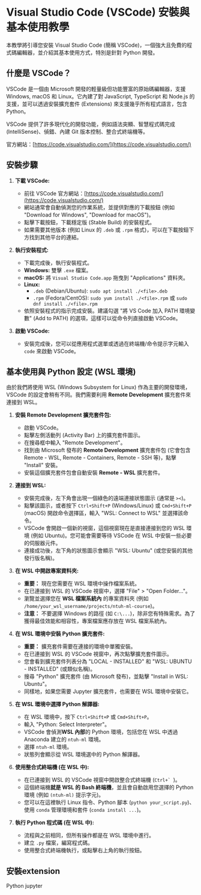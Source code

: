 # Visual Studio Code (VSCode) 安裝與基本使用教學

本教學將引導您安裝 Visual Studio Code (簡稱 VSCode)，一個強大且免費的程式碼編輯器，並介紹其基本使用方式，特別是針對 Python 開發。

## 什麼是 VSCode？

VSCode 是一個由 Microsoft 開發的輕量級但功能豐富的原始碼編輯器，支援 Windows, macOS 和 Linux。它內建了對 JavaScript, TypeScript 和 Node.js 的支援，並可以透過安裝擴充套件 (Extensions) 來支援幾乎所有程式語言，包含 Python。

VSCode 提供了許多現代化的開發功能，例如語法突顯、智慧程式碼完成 (IntelliSense)、偵錯、內建 Git 版本控制、整合式終端機等。

官方網站：[https://code.visualstudio.com/](https://code.visualstudio.com/)

## 安裝步驟

1.  **下載 VSCode:**
    *   前往 VSCode 官方網站：[https://code.visualstudio.com/](https://code.visualstudio.com/)
    *   網站通常會自動偵測您的作業系統，並提供對應的下載按鈕 (例如 "Download for Windows", "Download for macOS")。
    *   點擊下載按鈕，下載穩定版 (Stable Build) 的安裝程式。
    *   如果需要其他版本 (例如 Linux 的 `.deb` 或 `.rpm` 格式)，可以在下載按鈕下方找到其他平台的連結。

2.  **執行安裝程式:**
    *   下載完成後，執行安裝程式。
    *   **Windows:** 雙擊 `.exe` 檔案。
    *   **macOS:** 將 `Visual Studio Code.app` 拖曳到 "Applications" 資料夾。
    *   **Linux:**
        *   `.deb` (Debian/Ubuntu): `sudo apt install ./<file>.deb`
        *   `.rpm` (Fedora/CentOS): `sudo yum install ./<file>.rpm` 或 `sudo dnf install ./<file>.rpm`
    *   依照安裝程式的指示完成安裝。建議勾選 "將 VS Code 加入 PATH 環境變數" (Add to PATH) 的選項，這樣可以從命令列直接啟動 VSCode。

3.  **啟動 VSCode:**
    *   安裝完成後，您可以從應用程式選單或透過在終端機/命令提示字元輸入 `code` 來啟動 VSCode。

## 基本使用與 Python 設定 (WSL 環境)

由於我們將使用 WSL (Windows Subsystem for Linux) 作為主要的開發環境，VSCode 的設定會稍有不同。我們需要利用 **Remote Development** 擴充套件來連接到 WSL。

1.  **安裝 Remote Development 擴充套件包:**
    *   啟動 VSCode。
    *   點擊左側活動列 (Activity Bar) 上的擴充套件圖示。
    *   在搜尋框中輸入 "Remote Development"。
    *   找到由 Microsoft 發布的 **Remote Development** 擴充套件包 (它會包含 Remote - WSL, Remote - Containers, Remote - SSH 等)，點擊 "Install" 安裝。
    *   安裝這個擴充套件包會自動安裝 **Remote - WSL** 擴充套件。

2.  **連接到 WSL:**
    *   安裝完成後，左下角會出現一個綠色的遠端連接狀態圖示 (通常是 `><`)。
    *   點擊該圖示，或者按下 `Ctrl+Shift+P` (Windows/Linux) 或 `Cmd+Shift+P` (macOS) 開啟命令選擇區，輸入 "WSL: Connect to WSL" 並選擇該命令。
    *   VSCode 會開啟一個新的視窗，這個視窗現在是直接連接到您的 WSL 環境 (例如 Ubuntu)。您可能會需要等待 VSCode 在 WSL 中安裝一些必要的伺服器元件。
    *   連接成功後，左下角的狀態圖示會顯示 "WSL: Ubuntu" (或您安裝的其他發行版名稱)。

3.  **在 WSL 中開啟專案資料夾:**
    *   **重要：** 現在您需要在 WSL 環境中操作檔案系統。
    *   在已連接到 WSL 的 VSCode 視窗中，選擇 "File" > "Open Folder..."。
    *   瀏覽並選擇您在 **WSL 檔案系統內** 的專案資料夾 (例如 `/home/your_wsl_username/projects/ntuh-ml-course`)。
    *   **注意：** 不要選擇 Windows 的路徑 (如 `C:\...`)，除非您有特殊需求。為了獲得最佳效能和相容性，專案檔案應存放在 WSL 檔案系統內。

4.  **在 WSL 環境中安裝 Python 擴充套件:**
    *   **重要：** 擴充套件需要在連接的環境中單獨安裝。
    *   在已連接到 WSL 的 VSCode 視窗中，再次點擊擴充套件圖示。
    *   您會看到擴充套件列表分為 "LOCAL - INSTALLED" 和 "WSL: UBUNTU - INSTALLED" (或類似名稱)。
    *   搜尋 "Python" 擴充套件 (由 Microsoft 發布)，並點擊 "Install in WSL: Ubuntu"。
    *   同樣地，如果您需要 Jupyter 擴充套件，也需要在 WSL 環境中安裝它。

5.  **在 WSL 環境中選擇 Python 解譯器:**
    *   在 WSL 環境中，按下 `Ctrl+Shift+P` 或 `Cmd+Shift+P`。
    *   輸入 "Python: Select Interpreter"。
    *   VSCode 會偵測**WSL 內部**的 Python 環境，包括您在 WSL 中透過 Anaconda 建立的 `ntuh-ml` 環境。
    *   選擇 `ntuh-ml` 環境。
    *   狀態列會顯示從 WSL 環境選中的 Python 解譯器。

6.  **使用整合式終端機 (在 WSL 中):**
    *   在已連接到 WSL 的 VSCode 視窗中開啟整合式終端機 (``Ctrl+` ``)。
    *   這個終端機**就是 WSL 的 Bash 終端機**，並且會自動啟用您選擇的 Python 環境 (例如 `(ntuh-ml)` 提示字元)。
    *   您可以在這裡執行 Linux 指令、Python 腳本 (`python your_script.py`)、使用 `conda` 管理環境和套件 (`conda install ...`)。

7.  **執行 Python 程式碼 (在 WSL 中):**
    *   流程與之前相同，但所有操作都是在 WSL 環境中進行。
    *   建立 `.py` 檔案，編寫程式碼。
    *   使用整合式終端機執行，或點擊右上角的執行按鈕。


## 安裝extension
Python
jupyter